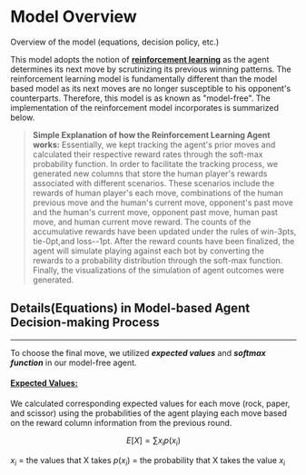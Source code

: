 # Model Overview

Overview of the model (equations, decision policy, etc.)

This model adopts the notion of **<ins>reinforcement learning</ins>** as the agent determines its next move by scrutinizing its previous winning patterns. The reinforcement learning model is fundamentally different than the model based model as its next moves are no longer susceptible to his opponent's counterparts. Therefore, this model is as known as "model-free". The implementation of the reinforcement model incorporates is summarized below.


> **Simple Explanation of how the Reinforcement Learning Agent works:**
> Essentially, we kept tracking the agent's prior moves and calculated their respective reward rates through the soft-max probability function. In order to facilitate the tracking process, we generated new columns that store the human player's rewards associated with different scenarios. These scenarios include the rewards of human player's each move, combinations of the human previous move and the human's current move, opponent's past move and the human's current move, opponent past move, human past move, and human current move reward. The counts of the accumulative rewards have been updated under the rules of win-3pts, tie-0pt,and loss--1pt. After the reward counts have been finalized, the agent will simulate playing against each bot by converting the rewards to a probability distribution through the soft-max function. Finally, the visualizations of the simulation of agent outcomes were generated. 


## Details(Equations) in Model-based Agent Decision-making Process
---
To choose the final move, we utilized ***expected values*** and ***softmax function*** in our model-free agent.

#### <ins>**Expected Values:**<ins>
We calculated corresponding expected values for each move (rock, paper, and scissor) using the probabilities of the agent playing each move based on the reward column information from the previous round.

$$
  E[X] = \sum x_ip(x_i)
$$

$x_i$ = the values that X takes
$p(x_i)$ = the probability that X takes the value $x_i$



